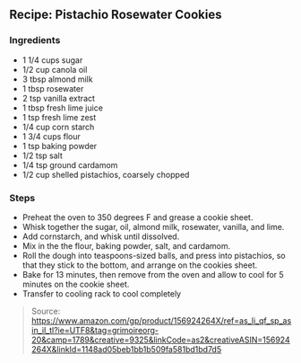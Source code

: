 ## Recipe: Pistachio Rosewater Cookies


### Ingredients
 - 1 1/4 cups sugar
 - 1/2 cup canola oil
 - 3 tbsp almond milk
 - 1 tbsp rosewater
 - 2 tsp vanilla extract
 - 1 tbsp fresh lime juice
 - 1 tsp fresh lime zest
 - 1/4 cup corn starch
 - 1 3/4 cups flour
 - 1 tsp baking powder
 - 1/2 tsp salt
 - 1/4 tsp ground cardamom
 - 1/2 cup shelled pistachios, coarsely chopped

### Steps
 - Preheat the oven to 350 degrees F and grease a cookie sheet.
 - Whisk together the sugar, oil, almond milk, rosewater, vanilla, and lime.
 - Add cornstarch, and whisk until dissolved.
 - Mix in the the flour, baking powder, salt, and cardamom.
 - Roll the dough into teaspoons-sized balls, and press into pistachios, so that they stick to the bottom, and arrange on the cookies sheet.
 - Bake for 13 minutes, then remove from the oven and allow to cool for 5 minutes on the cookie sheet.
 - Transfer to cooling rack to cool completely

> Source: https://www.amazon.com/gp/product/156924264X/ref=as_li_qf_sp_asin_il_tl?ie=UTF8&tag=grimoireorg-20&camp=1789&creative=9325&linkCode=as2&creativeASIN=156924264X&linkId=1148ad05beb1bb1b509fa581bd1bd7d5
